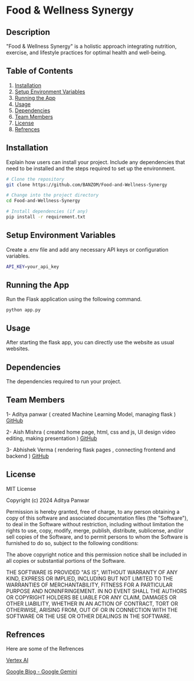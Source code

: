 # Food & Wellness Synergy

## Description
"Food & Wellness Synergy" is a holistic approach integrating nutrition, exercise, and lifestyle practices for optimal health and well-being.

## Table of Contents
1. [Installation](#installation)
2. [Setup Environment Variables](#SetupEnvironmentVariables)
3. [Running the App](#RunningtheApp)
4. [Usage](#usuage)
5. [Dependencies](#Dependencies)
6. [Team Members](#team)
7. [License](#license)
7. [Refrences](#refrences)

## Installation
Explain how users can install your project. Include any dependencies that need to be installed and the steps required to set up the environment.


```bash
# Clone the repository
git clone https://github.com/BANZOM/Food-and-Wellness-Synergy

# Change into the project directory
cd Food-and-Wellness-Synergy

# Install dependencies (if any)
pip install -r requirement.txt

```

## Setup Environment Variables
Create a .env file and add any necessary API keys or configuration variables.
```bash
API_KEY=your_api_key
```

## Running the App
Run the Flask application using the following command.
```
python app.py
```

## Usage
After starting the flask app, you can directly use the website as usual websites.

## Dependencies
The dependencies required to run your project.


## Team Members
1- Aditya panwar ( created Machine Learning Model, managing flask )  [GitHub](https://github.com/BANZOM?tab=overview&from=2024-03-01&to=2024-03-03)

2- Aish Mishra ( created home page, html, css and js, UI design video editing, making presentation )
[GitHub](https://github.com/AishMishra001)
   
3- Abhishek Verma ( rendering flask pages , connecting frontend and backend )
[GitHub](https://github.com/Pseudo-iitian)


## License
MIT License

Copyright (c) 2024 Aditya Panwar 

Permission is hereby granted, free of charge, to any person obtaining a copy
of this software and associated documentation files (the "Software"), to deal
in the Software without restriction, including without limitation the rights
to use, copy, modify, merge, publish, distribute, sublicense, and/or sell
copies of the Software, and to permit persons to whom the Software is
furnished to do so, subject to the following conditions:

The above copyright notice and this permission notice shall be included in all
copies or substantial portions of the Software.

THE SOFTWARE IS PROVIDED "AS IS", WITHOUT WARRANTY OF ANY KIND, EXPRESS OR
IMPLIED, INCLUDING BUT NOT LIMITED TO THE WARRANTIES OF MERCHANTABILITY,
FITNESS FOR A PARTICULAR PURPOSE AND NONINFRINGEMENT. IN NO EVENT SHALL THE
AUTHORS OR COPYRIGHT HOLDERS BE LIABLE FOR ANY CLAIM, DAMAGES OR OTHER
LIABILITY, WHETHER IN AN ACTION OF CONTRACT, TORT OR OTHERWISE, ARISING FROM,
OUT OF OR IN CONNECTION WITH THE SOFTWARE OR THE USE OR OTHER DEALINGS IN THE
SOFTWARE.


## Refrences

Here are some of the Refrences

[Vertex AI](https://cloud.google.com/vertex-ai?hl=en)

[Google Blog - Google Gemini](https://blog.google/technology/ai/google-gemini-ai/)
